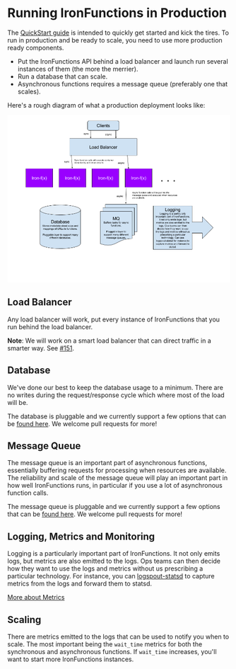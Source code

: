 # Running IronFunctions in Production

The [QuickStart guide](/README.md) is intended to quickly get started and kick the tires. To run in production and be ready to scale, you need
to use more production ready components.

* Put the IronFunctions API behind a load balancer and launch run several instances of them (the more the merrier).
* Run a database that can scale.
* Asynchronous functions requires a message queue (preferably one that scales).

Here's a rough diagram of what a production deployment looks like:

![IronFunctions Architecture Diagram](../assets/architecture.png)

## Load Balancer

Any load balancer will work, put every instance of IronFunctions that you run behind the load balancer.

**Note**: We will work on a smart load balancer that can direct traffic in a smarter way. See [#151](https://github.com/iron-io/functions/issues/151).

## Database

We've done our best to keep the database usage to a minimum. There are no writes during the request/response cycle which where most of the load will be.

The database is pluggable and we currently support a few options that can be [found here](/docs/databases/). We welcome pull requests for more!

## Message Queue

The message queue is an important part of asynchronous functions, essentially buffering requests for processing when resources are available. The reliability and scale of the message queue will play an important part
in how well IronFunctions runs, in particular if you use a lot of asynchronous function calls.

The message queue is pluggable and we currently support a few options that can be [found here](/docs/mqs/). We welcome pull requests for more!

## Logging, Metrics and Monitoring

Logging is a particularly important part of IronFunctions. It not only emits logs, but metrics are also emitted to the logs. Ops teams can then decide how they want
to use the logs and metrics without us prescribing a particular technology. For instance, you can [logspout-statsd](https://github.com/iron-io/logspout-statsd) to capture metrics
from the logs and forward them to statsd.

[More about Metrics](metrics.md)

## Scaling

There are metrics emitted to the logs that can be used to notify you when to scale. The most important being the `wait_time` metrics for both the
synchronous and asynchronous functions. If `wait_time` increases, you'll want to start more IronFunctions instances.

